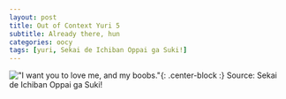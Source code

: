 ```yaml
---
layout: post
title: Out of Context Yuri 5
subtitle: Already there, hun
categories: oocy
tags: [yuri, Sekai de Ichiban Oppai ga Suki!]
---
```




!["I want you to love me, and my boobs."](https://imgur.com/4GrJrps.png){: .center-block :}
Source: Sekai de Ichiban Oppai ga Suki!
